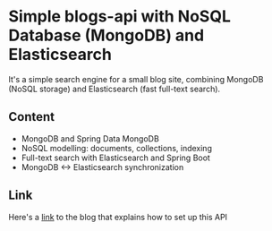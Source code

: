 # Simple blogs-api with NoSQL Database (MongoDB) and Elasticsearch

It's a simple search engine for a small blog site, combining MongoDB (NoSQL storage) and Elasticsearch (fast full-text search).
## Content

- MongoDB and Spring Data MongoDB
- NoSQL modelling: documents, collections, indexing
- Full-text search with Elasticsearch and Spring Boot
- MongoDB <-> Elasticsearch synchronization

## Link

Here's a [link](https://github.com/Jerems412Dev/) to the blog that explains how to set up this API

